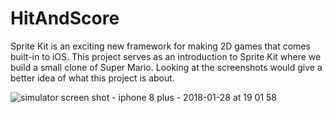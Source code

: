 # HitAndScore
Sprite Kit is an exciting new framework for making 2D games that comes built-in to iOS. This project serves as an introduction to Sprite Kit where we build a small clone of Super Mario. Looking at the screenshots would give a better idea of what this project is about.

![simulator screen shot - iphone 8 plus - 2018-01-28 at 19 01 58](https://user-images.githubusercontent.com/21070922/35482793-0e2ef1a6-0460-11e8-8eda-20f3efb68ffa.png)
